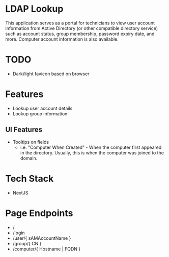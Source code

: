 # LDAP Lookup
This application serves as a portal for technicians to view user account information from Active Directory (or other compatible directory service) such as account status, group membership, password expiry date, and more. Computer account information is also available.

# TODO
- Dark/light favicon based on browser

# Features
- Lookup user account details
- Lookup group information
## UI Features
- Tooltips on fields
    - i.e. "Computer When Created" - When the computer first appeared in the directory. Usually, this is when the computer was joined to the domain.

# Tech Stack
- NextJS

# Page Endpoints
- /
- /login
- /user/{ sAMAccountName }
- /group/{ CN }
- /computer/{ Hostname | FQDN }